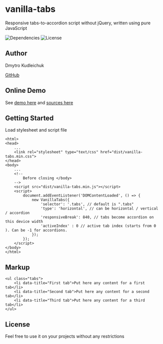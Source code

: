 # vanilla-tabs
Responsive tabs-to-accordion script without jQuery, written using pure JavaScript

<p>
<img src="https://img.shields.io/badge/dependencies-no-success.svg" alt="Dependencies" />
<img src="https://img.shields.io/badge/license-MIT-green.svg" alt="License" />
</p>

## Author

Dmytro Kudleichuk

<a href="https://github.com/DKudleichuk">GitHub</a>

## Online Demo

See <a href="https://aboutwp.github.io/vanilla-tabs-js/example.html">demo here</a> and <a href="https://github.com/aboutwp/vanilla-tabs-js">sources here</a>

## Getting Started

Load stylesheet and script file

```
<html>
<head>
	...
	<link rel="stylesheet" type="text/css" href="dist/vanilla-tabs.min.css">
</head>
<body>
	...
	<!--
		Before closing </body>
	-->
	<script src="dist/vanilla-tabs.min.js"></script>
	<script>
		document.addEventListener('DOMContentLoaded', () => {
			new VanillaTabs({
				'selector': '.tabs', // default is ".tabs"
				'type': 'horizontal', // can be horizontal / vertical / accordion
				'responsiveBreak': 840, // tabs become accordion on this device width
				'activeIndex' : 0 // active tab index (starts from 0 ). Can be -1 for accordions.
			});
		});
	</script>
</body>
</html>
```

## Markup 

```
<ul class="tabs">
	<li data-title="First tab">Put here any content for a first tab</li>
	<li data-title="Second tab">Put here any content for a second tab</li>
	<li data-title="Third tab">Put here any content for a third tab</li>
</ul>
```

## License

Feel free to use it on your projects without any restrictions
